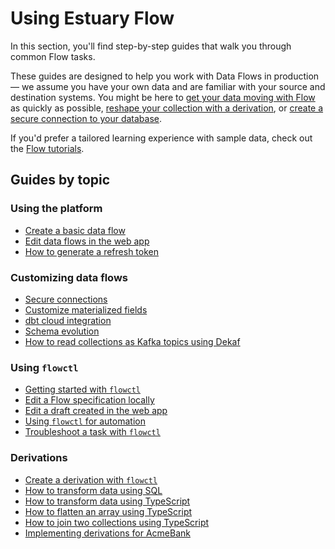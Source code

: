 # Using Estuary Flow

In this section, you'll find step-by-step guides that walk you through common Flow tasks.

These guides are designed to help you work with Data Flows in production — we assume you have your own data and are familiar with your source and destination systems. You might be here to [get your data moving with Flow](./create-dataflow.md) as quickly as possible, [reshape your collection with a derivation](./flowctl/create-derivation.md), or [create a secure connection to your database](./connect-network.md).

If you'd prefer a tailored learning experience with sample data, check out the [Flow tutorials](../getting-started/tutorials/).

## Guides by topic

### Using the platform

* [Create a basic data flow](./create-dataflow.md)
* [Edit data flows in the web app](./edit-data-flows.md)
* [How to generate a refresh token](./how_to_generate_refresh_token.md)

### Customizing data flows

* [Secure connections](./connect-network.md)
* [Customize materialized fields](./customize-materialization-fields.md)
* [dbt cloud integration](./dbt-integration.md)
* [Schema evolution](./schema-evolution.md)
* [How to read collections as Kafka topics using Dekaf](./dekaf_reading_collections_from_kafka.md)

### Using `flowctl`

* [Getting started with `flowctl`](./get-started-with-flowctl.md)
* [Edit a Flow specification locally](./flowctl/edit-specification-locally.md)
* [Edit a draft created in the web app](./flowctl/edit-draft-from-webapp.md)
* [Using `flowctl` for automation](./flowctl/ci-cd.md)
* [Troubleshoot a task with `flowctl`](./flowctl/troubleshoot-task.md)

### Derivations

* [Create a derivation with `flowctl`](./flowctl/create-derivation.md)
* [How to transform data using SQL](./derivation_tutorial_sql.md)
* [How to transform data using TypeScript](./transform_data_using_typescript.md)
* [How to flatten an array using TypeScript](./flatten-array.md)
* [How to join two collections using TypeScript](./howto_join_two_collections_typescript.md)
* [Implementing derivations for AcmeBank](../getting-started/tutorials/derivations_acmebank.md)
